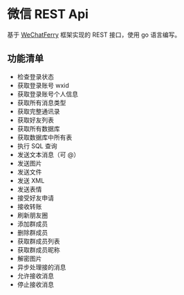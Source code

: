 # 微信 REST Api

基于 [WeChatFerry](https://github.com/lich0821/WeChatFerry/tree/master/WeChatFerry) 框架实现的 REST 接口，使用 go 语言编写。

## 功能清单

- 检查登录状态
- 获取登录账号 wxid
- 获取登录账号个人信息
- 获取所有消息类型
- 获取完整通讯录
- 获取好友列表
- 获取所有数据库
- 获取数据库中所有表
- 执行 SQL 查询
- 发送文本消息（可 @）
- 发送图片
- 发送文件
- 发送 XML
- 发送表情
- 接受好友申请
- 接收转账
- 刷新朋友圈
- 添加群成员
- 删除群成员
- 获取群成员列表
- 获取群成员昵称
- 解密图片
- 异步处理接的消息
- 允许接收消息
- 停止接收消息
